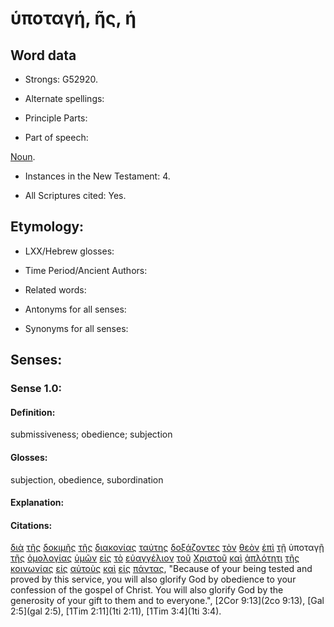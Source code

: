 # ὑποταγή, ῆς, ἡ

<!-- Status: S2=NeedsFinalCheck -->
<!-- Lexica used for edits: BDAG, FFM, LN, A-S -->

## Word data

* Strongs: G52920.


* Alternate spellings:


* Principle Parts: 

* Part of speech: 

[Noun](http://ugg.readthedocs.io/en/latest/noun.html).

* Instances in the New Testament: 4.

* All Scriptures cited: Yes.

## Etymology: 

* LXX/Hebrew glosses: 

* Time Period/Ancient Authors: 

* Related words: 

* Antonyms for all senses:

* Synonyms for all senses: 

## Senses:

### Sense 1.0:

#### Definition: 

submissiveness; obedience; subjection

#### Glosses:

subjection, obedience, subordination

#### Explanation:

#### Citations:

[διὰ](../G12230/01.md) [τῆς](../G35880/01.md) [δοκιμῆς](../G13820/01.md) [τῆς](../G35880/01.md) [διακονίας](../G12480/01.md) [ταύτης](../G37780/01.md) [δοξάζοντες](../G13920/01.md) [τὸν](../G35880/01.md) [θεὸν](../G23160/01.md) [ἐπὶ](../G19090/01.md) [τῇ](../G35880/01.md) ὑποταγῇ [τῆς](../G35880/01.md) [ὁμολογίας](../G36710/01.md) [ὑμῶν](../G47710/01.md) [εἰς](../G15190/01.md) [τὸ](../G35880/01.md) [εὐαγγέλιον](../G20980/01.md) [τοῦ](../G35880/01.md) [Χριστοῦ](../G55470/01.md) [καὶ](../G25320/01.md) [ἁπλότητι](../G05720/01.md) [τῆς](../G35880/01.md) [κοινωνίας](../G28420/01.md) [εἰς](../G15190/01.md) [αὐτοὺς](../G08460/01.md) [καὶ](../G25320/01.md) [εἰς](../G15190/01.md) [πάντας](../G39560/01.md), 
"Because of your being tested and proved by this service, you will also glorify God by obedience to your confession of the gospel of Christ. You will also glorify God by the generosity of your gift to them and to everyone.", 
[2Cor 9:13](2co 9:13),  [Gal 2:5](gal 2:5),  [1Tim 2:11](1ti 2:11),  [1Tim 3:4](1ti 3:4).
